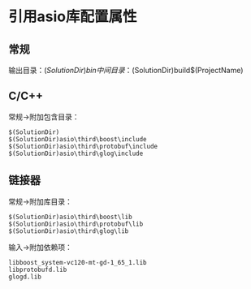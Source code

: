 # 引用asio库配置属性
## 常规
输出目录：$(SolutionDir)bin
中间目录：$(SolutionDir)build\$(ProjectName)
## C/C++
常规->附加包含目录：
```
$(SolutionDir)
$(SolutionDir)asio\third\boost\include
$(SolutionDir)asio\third\protobuf\include
$(SolutionDir)asio\third\glog\include
```
## 链接器
常规->附加库目录：
```
$(SolutionDir)asio\third\boost\lib
$(SolutionDir)asio\third\protobuf\lib
$(SolutionDir)asio\third\glog\lib
```
输入->附加依赖项：
```
libboost_system-vc120-mt-gd-1_65_1.lib
libprotobufd.lib
glogd.lib
```